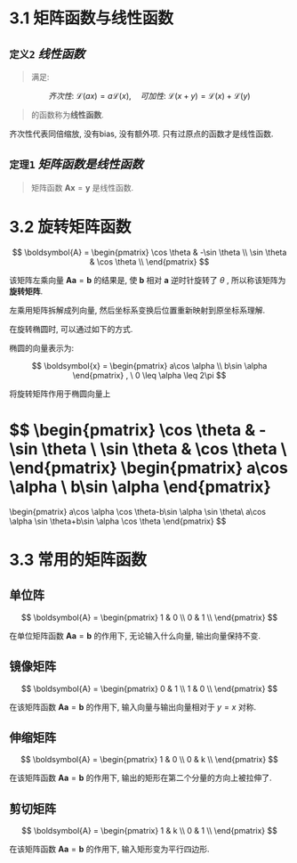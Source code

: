 
# 3.1 矩阵函数与线性函数

## `定义2` $线性函数$

> 满足:

$$
齐次性: \ \mathcal{L}(ax) = a\mathcal{L}(x), \quad
可加性: \ \mathcal{L}(x+y) = \mathcal{L}(x) + \mathcal{L}(y)
$$

> 的函数称为**线性函数**.

齐次性代表同倍缩放, 没有bias, 没有额外项. 只有过原点的函数才是线性函数.


## `定理1` $矩阵函数是线性函数$

> 矩阵函数 $\boldsymbol{A}\boldsymbol{x} = \boldsymbol{y}$ 是线性函数.


# 3.2 旋转矩阵函数

$$
\boldsymbol{A} = 
\begin{pmatrix}
\cos \theta & -\sin \theta \\
\sin \theta & \cos \theta \\
\end{pmatrix}
$$

该矩阵左乘向量 $\boldsymbol{A}\boldsymbol{a} = \boldsymbol{b}$ 的结果是, 使 $\boldsymbol{b}$ 相对 $\boldsymbol{a}$ 逆时针旋转了 $\theta$ , 所以称该矩阵为**旋转矩阵**.

左乘用矩阵拆解成列向量, 然后坐标系变换后位置重新映射到原坐标系理解.

在旋转椭圆时, 可以通过如下的方式.

椭圆的向量表示为:

$$
\boldsymbol{x} = 
\begin{pmatrix}
a\cos \alpha \\
b\sin \alpha
\end{pmatrix}
, \ 0 \leq \alpha \leq 2\pi
$$

将旋转矩阵作用于椭圆向量上

$$
\begin{pmatrix}
\cos \theta & -\sin \theta \\
\sin \theta & \cos \theta \\
\end{pmatrix}
\begin{pmatrix}
a\cos \alpha \\
b\sin \alpha
\end{pmatrix}
=
\begin{pmatrix}
a\cos \alpha \cos \theta-b\sin \alpha \sin \theta\\
a\cos \alpha \sin \theta+b\sin \alpha \cos \theta
\end{pmatrix}
$$


# 3.3 常用的矩阵函数

## 单位阵

$$
\boldsymbol{A} = 
\begin{pmatrix}
1 & 0 \\
0 & 1 \\
\end{pmatrix}
$$

在单位矩阵函数 $\boldsymbol{A}\boldsymbol{a} = \boldsymbol{b}$ 的作用下, 无论输入什么向量, 输出向量保持不变.


## 镜像矩阵

$$
\boldsymbol{A} = 
\begin{pmatrix}
0 & 1 \\
1 & 0 \\
\end{pmatrix}
$$

在该矩阵函数 $\boldsymbol{A}\boldsymbol{a} = \boldsymbol{b}$ 的作用下, 输入向量与输出向量相对于 $y=x$ 对称.


## 伸缩矩阵

$$
\boldsymbol{A} = 
\begin{pmatrix}
1 & 0 \\
0 & k \\
\end{pmatrix}
$$

在该矩阵函数 $\boldsymbol{A}\boldsymbol{a} = \boldsymbol{b}$ 的作用下, 输出的矩形在第二个分量的方向上被拉伸了.


## 剪切矩阵


$$
\boldsymbol{A} = 
\begin{pmatrix}
1 & k \\
0 & 1 \\
\end{pmatrix}
$$

在该矩阵函数 $\boldsymbol{A}\boldsymbol{a} = \boldsymbol{b}$ 的作用下, 输入矩形变为平行四边形.

